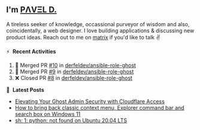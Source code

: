 ## I'm [PΛVΞL D.][homepage]

A tireless seeker of knowledge, occassional purveyor of wisdom and also, coincidentally, a web designer. I love building applications & discussing new product ideas. Reach out to me on [matrix][matrixto] if you'd like to talk ✌️


[homepage]: https://l.dimov.xyz/page?ref=github.com
[matrixto]: https://l.dimov.xyz/matrix?ref=github.com
[github]: https://l.dimov.xyz/github?ref=github.com

:zap: &nbsp;**Recent Activities**
  
<!--START_SECTION:activity-->
1. 🎉 Merged PR [#10](https://github.com/derfeldev/ansible-role-ghost/pull/10) in [derfeldev/ansible-role-ghost](https://github.com/derfeldev/ansible-role-ghost)
2. 🎉 Merged PR [#9](https://github.com/derfeldev/ansible-role-ghost/pull/9) in [derfeldev/ansible-role-ghost](https://github.com/derfeldev/ansible-role-ghost)
3. ❌ Closed PR [#8](https://github.com/derfeldev/ansible-role-ghost/pull/8) in [derfeldev/ansible-role-ghost](https://github.com/derfeldev/ansible-role-ghost)
<!--END_SECTION:activity-->

📑 &nbsp;**Latest Posts**

<!-- DIMOV-POST-LIST:START -->
- [Elevating Your Ghost Admin Security with Cloudflare Access](https://www.dimov.xyz/elevating-your-ghost-admin-security-with-cloudflare-access/)
- [How to bring back classic context menu, Explorer command bar and search box on Windows 11](https://www.dimov.xyz/how-to-bring-back-classic-context-menu-explorer-command-bar-and-search-box-on-windows-11/)
- [sh: 1: python: not found on Ubuntu 20.04 LTS](https://www.dimov.xyz/sh-1-python-not-found/)
<!-- DIMOV-POST-LIST:END -->
